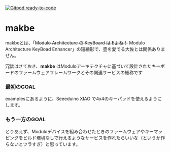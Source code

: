[![Gitpod ready-to-code](https://img.shields.io/badge/Gitpod-ready--to--code-blue?logo=gitpod)](https://gitpod.io/#https://github.com/abplus-lab/makbe)

# makbe

makbeとは、「~~Modulo Architecture の KeyBoard は Eよね！~~ Modulo Architecture KeyBoad Enhancer」の短縮形で、壺を愛でる大佐とは関係ありません。

冗談はさておき、**makbe** はModuloアーキテクチャに基づいて設計されたキーボードのファームウェアフレームワークとその関連サービスの総称です

### 最初のGOAL

examplesにあるように、Seeeduino XIAO で4x4のキーパッドを使えるようにします。

### もう一方のGOAL

とりあえず、Moduloデバイスを組み合わせたときのファームウェアやキーマッピングをビルド環境なしで行えるようなサービスを作れたらいいな（というか作らないとツラすぎ）と思っています。




